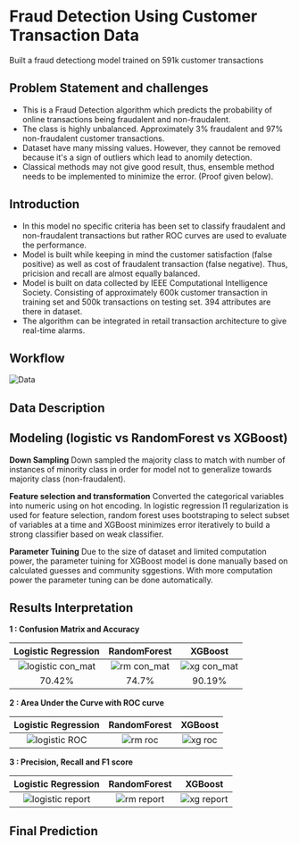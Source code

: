 # Fraud Detection Using Customer Transaction Data
Built a fraud detectiong model trained on 591k customer transactions

## Problem Statement and challenges
- This is a Fraud Detection algorithm which predicts the probability of online transactions being fraudalent and non-fraudalent.
- The class is highly unbalanced. Approximately 3% fraudalent and 97% non-fraudalent customer transactions.
- Dataset have many missing values. However, they cannot be removed because it's a sign of outliers which lead to anomily detection.
- Classical methods may not give good result, thus, ensemble method needs to be implemented to minimize the error. (Proof given below). 

## Introduction
- In this model no specific criteria has been set to classify fraudalent and non-fraudalent transactions but rather ROC curves are used to evaluate the performance.
- Model is built while keeping in mind the customer satisfaction (false positive) as well as cost of fraudalent transaction (false negative). Thus, pricision and recall are almost equally balanced.
- Model is built on data collected by IEEE Computational Intelligence Society. Consisting of approximately 600k customer transaction in training set and 500k transactions on testing set. 394 attributes are there in dataset. 
- The algorithm can be integrated in retail transaction architecture to give real-time alarms.
  
## Workflow

![Data](https://user-images.githubusercontent.com/32847030/65382701-eab09b00-dcd8-11e9-8b2a-bf08914504a6.jpg)


## Data Description


## Modeling (logistic vs RandomForest vs XGBoost)

**Down Sampling**
Down sampled the majority class to match with number of instances of minority class in order for model not to generalize towards majority class (non-fraudalent).

**Feature selection and transformation**
Converted the categorical variables into numeric using on hot encoding. In logistic regression l1 regularization is used for feature selection, random forest uses bootstraping to select subset of variables at a time and XGBoost minimizes error iteratively to build a strong classifier based on weak classifier. 

**Parameter Tuining**
Due to the size of dataset and limited computation power, the parameter tuining for XGBoost model is done manually based on calculated guesses and community sggestions. With more computation power the parameter tuning can be done automatically.   

## Results Interpretation
**1 : Confusion Matrix and Accuracy**

Logistic Regression                      | RandomForest                                 | XGBoost
:---------------------------------------:|:--------------------------------------------:|:---------------------------------------------:
![logistic con_mat](https://user-images.githubusercontent.com/32847030/65394133-b92ae480-dd57-11e9-9faf-459f19a4b439.JPG) | ![rm con_mat](https://user-images.githubusercontent.com/32847030/65394134-b92ae480-dd57-11e9-9127-724b1eda8159.JPG) | ![xg con_mat](https://user-images.githubusercontent.com/32847030/65394255-402c8c80-dd59-11e9-9cbc-7a288cfd04fc.JPG)
70.42% | 74.7% | 90.19%
                         
                         
**2 : Area Under the Curve with ROC curve**       

Logistic Regression                      | RandomForest                                 | XGBoost
:---------------------------------------:|:--------------------------------------------:|:---------------------------------------------:
![logistic ROC](https://user-images.githubusercontent.com/32847030/65394172-32c2d280-dd58-11e9-91b6-efea6251ff5b.JPG) | ![rm roc](https://user-images.githubusercontent.com/32847030/65394173-32c2d280-dd58-11e9-8cb0-a374add9b837.JPG) | ![xg roc](https://user-images.githubusercontent.com/32847030/65394260-4ae72180-dd59-11e9-9fd9-8b352924e132.JPG)

**3 : Precision, Recall and F1 score**       

Logistic Regression                      | RandomForest                                 | XGBoost
:---------------------------------------:|:--------------------------------------------:|:---------------------------------------------:
![logistic report](https://user-images.githubusercontent.com/32847030/65394296-ed070980-dd59-11e9-9656-8533a1565c04.JPG) | ![rm report](https://user-images.githubusercontent.com/32847030/65394297-ed9fa000-dd59-11e9-8dc7-d149ab64d3fd.JPG) | ![xg report](https://user-images.githubusercontent.com/32847030/65394298-ed9fa000-dd59-11e9-8437-09d02ed47b0c.JPG)







## Final Prediction
